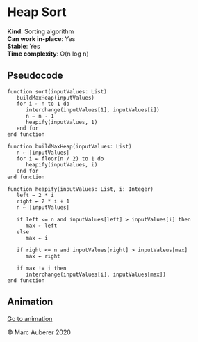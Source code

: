 # Heap Sort
**Kind**: Sorting algorithm <br>
**Can work in-place**: Yes <br>
**Stable**: Yes <br>
**Time complexity**: O(n log n)

## Pseudocode
```
function sort(inputValues: List)
   buildMaxHeap(inputValues)
   for i ← n to 1 do
      interchange(inputValues[1], inputValues[i])
      n ← n - 1
      heapify(inputValues, 1)
   end for
end function

function buildMaxHeap(inputValues: List)
   n ← |inputValues|
   for i ← floor(n / 2) to 1 do
      heapify(inputValues, i)
   end for
end function

function heapify(inputValues: List, i: Integer)
   left ← 2 * i
   right ← 2 * i + 1
   n ← |inputValues|

   if left <= n and inputValues[left] > inputValues[i] then
      max ← left
   else
      max ← i

   if right <= n and inputValues[right] > inputValeus[max]
      max ← right

   if max != i then
      interchange(inputValues[i], inputValues[max])
end function
```

## Animation
[Go to animation](https://www.toptal.com/developers/sorting-algorithms/heap-sort)

© Marc Auberer 2020